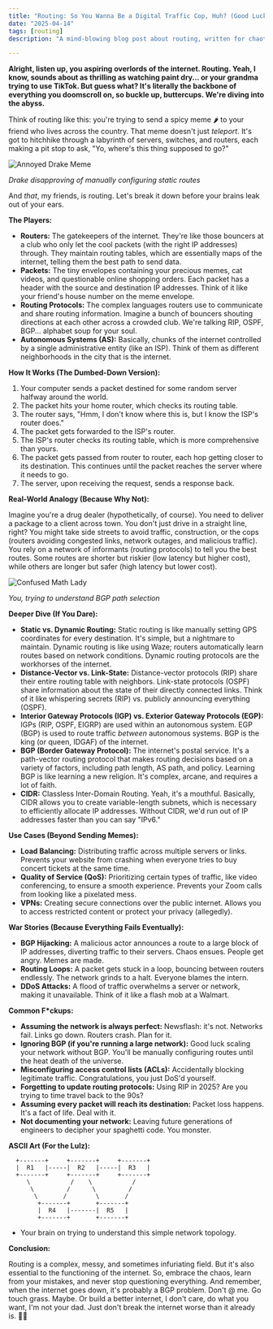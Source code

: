 ```yaml
---
title: "Routing: So You Wanna Be a Digital Traffic Cop, Huh? (Good Luck, You'll Need It)"
date: "2025-04-14"
tags: [routing]
description: "A mind-blowing blog post about routing, written for chaotic Gen Z engineers. Prepare for existential dread."

---
```


**Alright, listen up, you aspiring overlords of the internet. Routing. Yeah, I know, sounds about as thrilling as watching paint dry... or your grandma trying to use TikTok. But guess what? It's literally the backbone of everything you doomscroll on, so buckle up, buttercups. We're diving into the abyss.**

Think of routing like this: you're trying to send a spicy meme 🌶️ to your friend who lives across the country. That meme doesn't just *teleport*. It's got to hitchhike through a labyrinth of servers, switches, and routers, each making a pit stop to ask, "Yo, where's this thing supposed to go?"

![Annoyed Drake Meme](https://i.imgflip.com/30b5v5.jpg)

*Drake disapproving of manually configuring static routes*

And *that*, my friends, is routing. Let's break it down before your brains leak out of your ears.

**The Players:**

*   **Routers:** The gatekeepers of the internet. They're like those bouncers at a club who only let the cool packets (with the right IP addresses) through. They maintain routing tables, which are essentially maps of the internet, telling them the best path to send data.
*   **Packets:** The tiny envelopes containing your precious memes, cat videos, and questionable online shopping orders. Each packet has a header with the source and destination IP addresses. Think of it like your friend's house number on the meme envelope.
*   **Routing Protocols:** The complex languages routers use to communicate and share routing information. Imagine a bunch of bouncers shouting directions at each other across a crowded club. We're talking RIP, OSPF, BGP... alphabet soup for your soul.
*   **Autonomous Systems (AS):** Basically, chunks of the internet controlled by a single administrative entity (like an ISP). Think of them as different neighborhoods in the city that is the internet.

**How It Works (The Dumbed-Down Version):**

1.  Your computer sends a packet destined for some random server halfway around the world.
2.  The packet hits your home router, which checks its routing table.
3.  The router says, "Hmm, I don't know where this is, but I know the ISP's router does."
4.  The packet gets forwarded to the ISP's router.
5.  The ISP's router checks its routing table, which is more comprehensive than yours.
6.  The packet gets passed from router to router, each hop getting closer to its destination. This continues until the packet reaches the server where it needs to go.
7. The server, upon receiving the request, sends a response back.

**Real-World Analogy (Because Why Not):**

Imagine you're a drug dealer (hypothetically, of course). You need to deliver a package to a client across town. You don't just drive in a straight line, right? You might take side streets to avoid traffic, construction, or the cops (routers avoiding congested links, network outages, and malicious traffic). You rely on a network of informants (routing protocols) to tell you the best routes. Some routes are shorter but riskier (low latency but higher cost), while others are longer but safer (high latency but lower cost).

![Confused Math Lady](https://i.kym-cdn.com/photos/images/newsfeed/002/097/011/3a0.jpg)

*You, trying to understand BGP path selection*

**Deeper Dive (If You Dare):**

*   **Static vs. Dynamic Routing:** Static routing is like manually setting GPS coordinates for every destination. It's simple, but a nightmare to maintain. Dynamic routing is like using Waze; routers automatically learn routes based on network conditions. Dynamic routing protocols are the workhorses of the internet.
*   **Distance-Vector vs. Link-State:** Distance-vector protocols (RIP) share their entire routing table with neighbors. Link-state protocols (OSPF) share information about the state of their directly connected links. Think of it like whispering secrets (RIP) vs. publicly announcing everything (OSPF).
*   **Interior Gateway Protocols (IGP) vs. Exterior Gateway Protocols (EGP):** IGPs (RIP, OSPF, EIGRP) are used within an autonomous system. EGP (BGP) is used to route traffic *between* autonomous systems. BGP is the king (or queen, IDGAF) of the internet.
*   **BGP (Border Gateway Protocol):** The internet's postal service. It's a path-vector routing protocol that makes routing decisions based on a variety of factors, including path length, AS path, and policy. Learning BGP is like learning a new religion. It's complex, arcane, and requires a lot of faith.
* **CIDR:** Classless Inter-Domain Routing. Yeah, it's a mouthful. Basically, CIDR allows you to create variable-length subnets, which is necessary to efficiently allocate IP addresses. Without CIDR, we'd run out of IP addresses faster than you can say "IPv6."

**Use Cases (Beyond Sending Memes):**

*   **Load Balancing:** Distributing traffic across multiple servers or links. Prevents your website from crashing when everyone tries to buy concert tickets at the same time.
*   **Quality of Service (QoS):** Prioritizing certain types of traffic, like video conferencing, to ensure a smooth experience. Prevents your Zoom calls from looking like a pixelated mess.
*   **VPNs:** Creating secure connections over the public internet. Allows you to access restricted content or protect your privacy (allegedly).

**War Stories (Because Everything Fails Eventually):**

*   **BGP Hijacking:** A malicious actor announces a route to a large block of IP addresses, diverting traffic to their servers. Chaos ensues. People get angry. Memes are made.
*   **Routing Loops:** A packet gets stuck in a loop, bouncing between routers endlessly. The network grinds to a halt. Everyone blames the intern.
*   **DDoS Attacks:** A flood of traffic overwhelms a server or network, making it unavailable. Think of it like a flash mob at a Walmart.

**Common F\*ckups:**

*   **Assuming the network is always perfect:** Newsflash: it's not. Networks fail. Links go down. Routers crash. Plan for it.
*   **Ignoring BGP (if you're running a large network):** Good luck scaling your network without BGP. You'll be manually configuring routes until the heat death of the universe.
*   **Misconfiguring access control lists (ACLs):** Accidentally blocking legitimate traffic. Congratulations, you just DoS'd yourself.
*   **Forgetting to update routing protocols:** Using RIP in 2025? Are you trying to time travel back to the 90s?
*   **Assuming every packet will reach its destination:** Packet loss happens. It's a fact of life. Deal with it.
*   **Not documenting your network:** Leaving future generations of engineers to decipher your spaghetti code. You monster.

**ASCII Art (For the Lulz):**

```
  +-------+     +-------+     +-------+
  |  R1   |-----|  R2   |-----|  R3   |
  +-------+     +-------+     +-------+
     \           /    \           /
      \         /      \         /
       \       /        \       /
        +-------+       +-------+
        |  R4   |-------|  R5   |
        +-------+       +-------+
```

*   Your brain on trying to understand this simple network topology.

**Conclusion:**

Routing is a complex, messy, and sometimes infuriating field. But it's also essential to the functioning of the internet. So, embrace the chaos, learn from your mistakes, and never stop questioning everything. And remember, when the internet goes down, it's probably a BGP problem. Don't @ me. Go touch grass. Maybe. Or build a better internet, I don't care, do what you want, I'm not your dad. Just don't break the internet worse than it already is. 🙏💀
